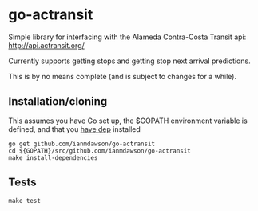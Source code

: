 # go-actransit
Simple library for interfacing with the Alameda Contra-Costa Transit api: http://api.actransit.org/

Currently supports getting stops and getting stop next arrival predictions.

This is by no means complete (and is subject to changes for a while).

## Installation/cloning
This assumes you have Go set up, the $GOPATH environment variable is defined, and that you [have dep](https://github.com/golang/dep) installed

```
go get github.com/ianmdawson/go-actransit
cd ${GOPATH}/src/github.com/ianmdawson/go-actransit
make install-dependencies
```

## Tests

```
make test
```
